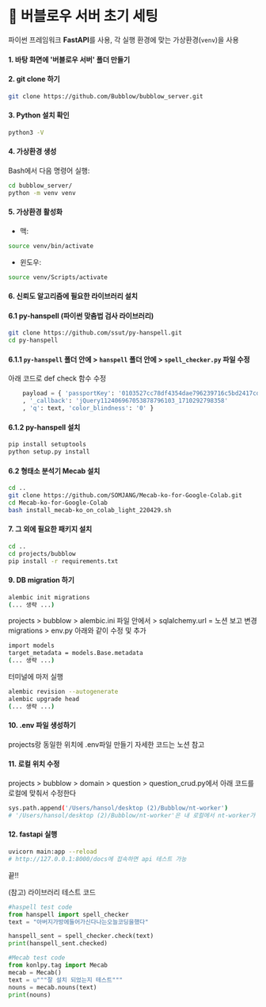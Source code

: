 # 🚀 버블로우 서버 초기 세팅

파이썬 프레임워크 **FastAPI**를 사용, 각 실행 환경에 맞는 가상환경(`venv`)을 사용

#### 1. 바탕 화면에 '버블로우 서버' 폴더 만들기

#### 2. git clone 하기
```bash
git clone https://github.com/Bubblow/bubblow_server.git
```

#### 3. Python 설치 확인
```bash
python3 -V
```

#### 4. 가상환경 생성
Bash에서 다음 명령어 실행:
```bash
cd bubblow_server/
python -m venv venv
```

#### 5. 가상환경 활성화
- 맥:
```bash
source venv/bin/activate
```
- 윈도우:
```bash
source venv/Scripts/activate
```

#### 6. 신뢰도 알고리즘에 필요한 라이브러리 설치
#### 6.1 py-hanspell (파이썬 맞춤법 검사 라이브러리)
```bash
git clone https://github.com/ssut/py-hanspell.git
cd py-hanspell
```

#### 6.1.1 `py-hanspell` 폴더 안에 > `hanspell` 폴더 안에 > `spell_checker.py` 파일 수정
아래 코드로 def check 함수 수정
```python
    payload = { 'passportKey': '0103527cc78df4354dae796239716c5bd2417cd6'
    , '_callback': 'jQuery112406967053878796103_1710292798358'
    , 'q': text, 'color_blindness': '0' }
```
#### 6.1.2 py-hanspell 설치
```bash
pip install setuptools
python setup.py install
```

#### 6.2 형태소 분석기 Mecab 설치
```bash
cd .. 
git clone https://github.com/SOMJANG/Mecab-ko-for-Google-Colab.git
cd Mecab-ko-for-Google-Colab
bash install_mecab-ko_on_colab_light_220429.sh
```

#### 7. 그 외에 필요한 패키지 설치
```bash
cd ..
cd projects/bubblow
pip install -r requirements.txt
```

#### 9. DB migration 하기

```bash
alembic init migrations
(... 생략 ...)
```

projects > bubblow > alembic.ini 파일 안에서 > sqlalchemy.url  = 노션 보고 변경
</br>
migrations > env.py 아래와 같이 수정 및 추가

```bash
import models
target_metadata = models.Base.metadata
(... 생략 ...)
```
터미널에 마저 실행
```bash
alembic revision --autogenerate
alembic upgrade head
(... 생략 ...)
```

#### 10. .env 파일 생성하기
projects랑 동일한 위치에 .env파일 만들기
자세한 코드는 노션 참고

#### 11. 로컬 위치 수정
projects > bubblow > domain > question > question_crud.py에서 아래 코드를 로컬에 맞춰서 수정한다
```bash
sys.path.append('/Users/hansol/desktop (2)/Bubblow/nt-worker')
# '/Users/hansol/desktop (2)/Bubblow/nt-worker'은 내 로컬에서 nt-worker가 현재 위치한 path이다
```

#### 12. fastapi 실행
```bash
uvicorn main:app --reload
# http://127.0.0.1:8000/docs에 접속하면 api 테스트 가능
```

끝‼️

(참고) 라이브러리 테스트 코드
```python
#haspell test code
from hanspell import spell_checker
text = "아버지가방에들어가신다나는오늘코딩을했다"

hanspell_sent = spell_checker.check(text)
print(hanspell_sent.checked)

#Mecab test code
from konlpy.tag import Mecab
mecab = Mecab()
text = u"""잘 설치 되었는지 테스트"""
nouns = mecab.nouns(text)
print(nouns)
```

